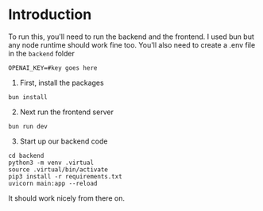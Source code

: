 # Introduction

To run this, you'll need to run the backend and the frontend. I used bun but any node runtime should work fine too. You'll also need to create a .env file in the `backend` folder

```
OPENAI_KEY=#key goes here
```

1. First, install the packages

```
bun install
```

2. Next run the frontend server

```
bun run dev
```

3. Start up our backend code

```
cd backend
python3 -m venv .virtual
source .virtual/bin/activate
pip3 install -r requirements.txt
uvicorn main:app --reload
```

It should work nicely from there on.
